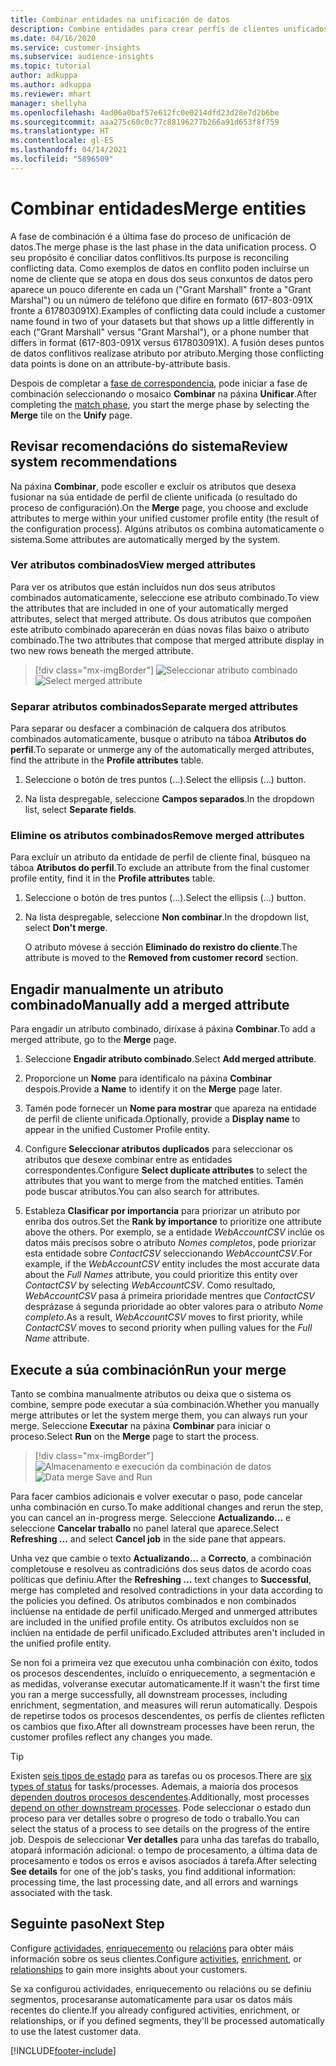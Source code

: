 ```yaml
---
title: Combinar entidades na unificación de datos
description: Combine entidades para crear perfís de clientes unificados.
ms.date: 04/16/2020
ms.service: customer-insights
ms.subservice: audience-insights
ms.topic: tutorial
author: adkuppa
ms.author: adkuppa
ms.reviewer: mhart
manager: shellyha
ms.openlocfilehash: 4ad06a0baf57e612fc0e0214dfd23d28e7d2b6be
ms.sourcegitcommit: aaa275c60c0c77c88196277b266a91d653f8f759
ms.translationtype: HT
ms.contentlocale: gl-ES
ms.lasthandoff: 04/14/2021
ms.locfileid: "5896509"
---
```

# <a name="merge-entities"></a><span data-ttu-id="d907b-103">Combinar entidades</span><span class="sxs-lookup"><span data-stu-id="d907b-103">Merge entities</span></span>

<span data-ttu-id="d907b-104">A fase de combinación é a última fase do proceso de unificación de datos.</span><span class="sxs-lookup"><span data-stu-id="d907b-104">The merge phase is the last phase in the data unification process.</span></span> <span data-ttu-id="d907b-105">O seu propósito é conciliar datos conflitivos.</span><span class="sxs-lookup"><span data-stu-id="d907b-105">Its purpose is reconciling conflicting data.</span></span> <span data-ttu-id="d907b-106">Como exemplos de datos en conflito poden incluírse un nome de cliente que se atopa en dous dos seus conxuntos de datos pero aparece un pouco diferente en cada un ("Grant Marshall" fronte a "Grant Marshal") ou un número de teléfono que difire en formato (617-803-091X fronte a 617803091X).</span><span class="sxs-lookup"><span data-stu-id="d907b-106">Examples of conflicting data could include a customer name found in two of your datasets but that shows up a little differently in each ("Grant Marshall" versus "Grant Marshal"), or a phone number that differs in format (617-803-091X versus 617803091X).</span></span> <span data-ttu-id="d907b-107">A fusión deses puntos de datos conflitivos realízase atributo por atributo.</span><span class="sxs-lookup"><span data-stu-id="d907b-107">Merging those conflicting data points is done on an attribute-by-attribute basis.</span></span>

<span data-ttu-id="d907b-108">Despois de completar a [fase de correspondencia](match-entities.md), pode iniciar a fase de combinación seleccionando o mosaico **Combinar** na páxina **Unificar**.</span><span class="sxs-lookup"><span data-stu-id="d907b-108">After completing the [match phase](match-entities.md), you start the merge phase by selecting the **Merge** tile on the **Unify** page.</span></span>

## <a name="review-system-recommendations"></a><span data-ttu-id="d907b-109">Revisar recomendacións do sistema</span><span class="sxs-lookup"><span data-stu-id="d907b-109">Review system recommendations</span></span>

<span data-ttu-id="d907b-110">Na páxina **Combinar**, pode escoller e excluír os atributos que desexa fusionar na súa entidade de perfil de cliente unificada (o resultado do proceso de configuración).</span><span class="sxs-lookup"><span data-stu-id="d907b-110">On the **Merge** page, you choose and exclude attributes to merge within your unified customer profile entity (the result of the configuration process).</span></span> <span data-ttu-id="d907b-111">Algúns atributos os combina automaticamente o sistema.</span><span class="sxs-lookup"><span data-stu-id="d907b-111">Some attributes are automatically merged by the system.</span></span>

### <a name="view-merged-attributes"></a><span data-ttu-id="d907b-112">Ver atributos combinados</span><span class="sxs-lookup"><span data-stu-id="d907b-112">View merged attributes</span></span>

<span data-ttu-id="d907b-113">Para ver os atributos que están incluídos nun dos seus atributos combinados automaticamente, seleccione ese atributo combinado.</span><span class="sxs-lookup"><span data-stu-id="d907b-113">To view the attributes that are included in one of your automatically merged attributes, select that merged attribute.</span></span> <span data-ttu-id="d907b-114">Os dous atributos que compoñen este atributo combinado aparecerán en dúas novas filas baixo o atributo combinado.</span><span class="sxs-lookup"><span data-stu-id="d907b-114">The two attributes that compose that merged attribute display in two new rows beneath the merged attribute.</span></span>

> [!div class="mx-imgBorder"]
> <span data-ttu-id="d907b-115">![Seleccionar atributo combinado](media/configure-data-merge-profile-attributes.png "Seleccionar atributo combinado")</span><span class="sxs-lookup"><span data-stu-id="d907b-115">![Select merged attribute](media/configure-data-merge-profile-attributes.png "Select merged attribute")</span></span>

### <a name="separate-merged-attributes"></a><span data-ttu-id="d907b-116">Separar atributos combinados</span><span class="sxs-lookup"><span data-stu-id="d907b-116">Separate merged attributes</span></span>

<span data-ttu-id="d907b-117">Para separar ou desfacer a combinación de calquera dos atributos combinados automaticamente, busque o atributo na táboa **Atributos do perfil**.</span><span class="sxs-lookup"><span data-stu-id="d907b-117">To separate or unmerge any of the automatically merged attributes, find the attribute in the **Profile attributes** table.</span></span>

1. <span data-ttu-id="d907b-118">Seleccione o botón de tres puntos (...).</span><span class="sxs-lookup"><span data-stu-id="d907b-118">Select the ellipsis (...) button.</span></span>
  
2. <span data-ttu-id="d907b-119">Na lista despregable, seleccione **Campos separados**.</span><span class="sxs-lookup"><span data-stu-id="d907b-119">In the dropdown list, select **Separate fields**.</span></span>

### <a name="remove-merged-attributes"></a><span data-ttu-id="d907b-120">Elimine os atributos combinados</span><span class="sxs-lookup"><span data-stu-id="d907b-120">Remove merged attributes</span></span>

<span data-ttu-id="d907b-121">Para excluír un atributo da entidade de perfil de cliente final, búsqueo na táboa **Atributos do perfil**.</span><span class="sxs-lookup"><span data-stu-id="d907b-121">To exclude an attribute from the final customer profile entity, find it in the **Profile attributes** table.</span></span>

1. <span data-ttu-id="d907b-122">Seleccione o botón de tres puntos (...).</span><span class="sxs-lookup"><span data-stu-id="d907b-122">Select the ellipsis (...) button.</span></span>
  
2. <span data-ttu-id="d907b-123">Na lista despregable, seleccione **Non combinar**.</span><span class="sxs-lookup"><span data-stu-id="d907b-123">In the dropdown list, select **Don't merge**.</span></span>

   <span data-ttu-id="d907b-124">O atributo móvese á sección **Eliminado do rexistro do cliente**.</span><span class="sxs-lookup"><span data-stu-id="d907b-124">The attribute is moved to the **Removed from customer record** section.</span></span>

## <a name="manually-add-a-merged-attribute"></a><span data-ttu-id="d907b-125">Engadir manualmente un atributo combinado</span><span class="sxs-lookup"><span data-stu-id="d907b-125">Manually add a merged attribute</span></span>

<span data-ttu-id="d907b-126">Para engadir un atributo combinado, diríxase á páxina **Combinar**.</span><span class="sxs-lookup"><span data-stu-id="d907b-126">To add a merged attribute, go to the **Merge** page.</span></span>

1. <span data-ttu-id="d907b-127">Seleccione **Engadir atributo combinado**.</span><span class="sxs-lookup"><span data-stu-id="d907b-127">Select **Add merged attribute**.</span></span>

2. <span data-ttu-id="d907b-128">Proporcione un **Nome** para identificalo na páxina **Combinar** despois.</span><span class="sxs-lookup"><span data-stu-id="d907b-128">Provide a **Name** to identify it on the **Merge** page later.</span></span>

3. <span data-ttu-id="d907b-129">Tamén pode fornecer un **Nome para mostrar** que apareza na entidade de perfil de cliente unificada.</span><span class="sxs-lookup"><span data-stu-id="d907b-129">Optionally, provide a **Display name** to appear in the unified Customer Profile entity.</span></span>

4. <span data-ttu-id="d907b-130">Configure **Seleccionar atributos duplicados** para seleccionar os atributos que desexe combinar entre as entidades correspondentes.</span><span class="sxs-lookup"><span data-stu-id="d907b-130">Configure **Select duplicate attributes** to select the attributes that you want to merge from the matched entities.</span></span> <span data-ttu-id="d907b-131">Tamén pode buscar atributos.</span><span class="sxs-lookup"><span data-stu-id="d907b-131">You can also search for attributes.</span></span>

5. <span data-ttu-id="d907b-132">Estableza **Clasificar por importancia** para priorizar un atributo por enriba dos outros.</span><span class="sxs-lookup"><span data-stu-id="d907b-132">Set the **Rank by importance** to prioritize one attribute above the others.</span></span> <span data-ttu-id="d907b-133">Por exemplo, se a entidade *WebAccountCSV* inclúe os datos máis precisos sobre o atributo *Nomes completos*, pode priorizar esta entidade sobre *ContactCSV* seleccionando *WebAccountCSV*.</span><span class="sxs-lookup"><span data-stu-id="d907b-133">For example, if the *WebAccountCSV* entity includes the most accurate data about the *Full Names* attribute, you could prioritize this entity over *ContactCSV* by selecting *WebAccountCSV*.</span></span> <span data-ttu-id="d907b-134">Como resultado, *WebAccountCSV* pasa á primeira prioridade mentres que *ContactCSV* desprázase á segunda prioridade ao obter valores para o atributo *Nome completo*.</span><span class="sxs-lookup"><span data-stu-id="d907b-134">As a result, *WebAccountCSV* moves to first priority, while *ContactCSV* moves to second priority when pulling values for the *Full Name* attribute.</span></span>

## <a name="run-your-merge"></a><span data-ttu-id="d907b-135">Execute a súa combinación</span><span class="sxs-lookup"><span data-stu-id="d907b-135">Run your merge</span></span>

<span data-ttu-id="d907b-136">Tanto se combina manualmente atributos ou deixa que o sistema os combine, sempre pode executar a súa combinación.</span><span class="sxs-lookup"><span data-stu-id="d907b-136">Whether you manually merge attributes or let the system merge them, you can always run your merge.</span></span> <span data-ttu-id="d907b-137">Seleccione **Executar** na páxina **Combinar** para iniciar o proceso.</span><span class="sxs-lookup"><span data-stu-id="d907b-137">Select **Run** on the **Merge** page to start the process.</span></span>

> [!div class="mx-imgBorder"]
> <span data-ttu-id="d907b-138">![Almacenamento e execución da combinación de datos](media/configure-data-merge-save-run.png "Almacenamento e execución da combinación de datos")</span><span class="sxs-lookup"><span data-stu-id="d907b-138">![Data merge Save and Run](media/configure-data-merge-save-run.png "Data merge Save and Run")</span></span>

<span data-ttu-id="d907b-139">Para facer cambios adicionais e volver executar o paso, pode cancelar unha combinación en curso.</span><span class="sxs-lookup"><span data-stu-id="d907b-139">To make additional changes and rerun the step, you can cancel an in-progress merge.</span></span> <span data-ttu-id="d907b-140">Seleccione **Actualizando...** e seleccione **Cancelar traballo** no panel lateral que aparece.</span><span class="sxs-lookup"><span data-stu-id="d907b-140">Select **Refreshing ...** and select **Cancel job**  in the side pane that appears.</span></span>

<span data-ttu-id="d907b-141">Unha vez que cambie o texto **Actualizando...** a **Correcto**, a combinación completouse e resolveu as contradicións dos seus datos de acordo coas políticas que definiu.</span><span class="sxs-lookup"><span data-stu-id="d907b-141">After the **Refreshing ...** text changes to **Successful**, merge has completed and resolved contradictions in your data according to the policies you defined.</span></span> <span data-ttu-id="d907b-142">Os atributos combinados e non combinados inclúense na entidade de perfil unificado.</span><span class="sxs-lookup"><span data-stu-id="d907b-142">Merged and unmerged attributes are included in the unified profile entity.</span></span> <span data-ttu-id="d907b-143">Os atributos excluídos non se inclúen na entidade de perfil unificado.</span><span class="sxs-lookup"><span data-stu-id="d907b-143">Excluded attributes aren't included in the unified profile entity.</span></span>

<span data-ttu-id="d907b-144">Se non foi a primeira vez que executou unha combinación con éxito, todos os procesos descendentes, incluído o enriquecemento, a segmentación e as medidas, volveranse executar automaticamente.</span><span class="sxs-lookup"><span data-stu-id="d907b-144">If it wasn't the first time you ran a merge successfully, all downstream processes, including enrichment, segmentation, and measures will rerun automatically.</span></span> <span data-ttu-id="d907b-145">Despois de repetirse todos os procesos descendentes, os perfís de clientes reflicten os cambios que fixo.</span><span class="sxs-lookup"><span data-stu-id="d907b-145">After all downstream processes have been rerun, the customer profiles reflect any changes you made.</span></span>

> [!TIP]
> <span data-ttu-id="d907b-146">Existen [seis tipos de estado](system.md#status-types) para as tarefas ou os procesos.</span><span class="sxs-lookup"><span data-stu-id="d907b-146">There are [six types of status](system.md#status-types) for tasks/processes.</span></span> <span data-ttu-id="d907b-147">Ademais, a maioría dos procesos [dependen doutros procesos descendentes](system.md#refresh-policies).</span><span class="sxs-lookup"><span data-stu-id="d907b-147">Additionally, most processes [depend on other downstream processes](system.md#refresh-policies).</span></span> <span data-ttu-id="d907b-148">Pode seleccionar o estado dun proceso para ver detalles sobre o progreso de todo o traballo.</span><span class="sxs-lookup"><span data-stu-id="d907b-148">You can select the status of a process to see details on the progress of the entire job.</span></span> <span data-ttu-id="d907b-149">Despois de seleccionar **Ver detalles** para unha das tarefas do traballo, atopará información adicional: o tempo de procesamento, a última data de procesamento e todos os erros e avisos asociados á tarefa.</span><span class="sxs-lookup"><span data-stu-id="d907b-149">After selecting **See details** for one of the job's tasks, you find additional information: processing time, the last processing date, and all errors and warnings associated with the task.</span></span>

## <a name="next-step"></a><span data-ttu-id="d907b-150">Seguinte paso</span><span class="sxs-lookup"><span data-stu-id="d907b-150">Next Step</span></span>

<span data-ttu-id="d907b-151">Configure [actividades](activities.md), [enriquecemento](enrichment-hub.md) ou [relacións](relationships.md) para obter máis información sobre os seus clientes.</span><span class="sxs-lookup"><span data-stu-id="d907b-151">Configure [activities](activities.md), [enrichment](enrichment-hub.md), or [relationships](relationships.md) to gain more insights about your customers.</span></span>

<span data-ttu-id="d907b-152">Se xa configurou actividades, enriquecemento ou relacións ou se definiu segmentos, procesaranse automaticamente para usar os datos máis recentes do cliente.</span><span class="sxs-lookup"><span data-stu-id="d907b-152">If you already configured activities, enrichment, or relationships, or if you defined segments, they'll be processed automatically to use the latest customer data.</span></span>




[!INCLUDE[footer-include](../includes/footer-banner.md)]